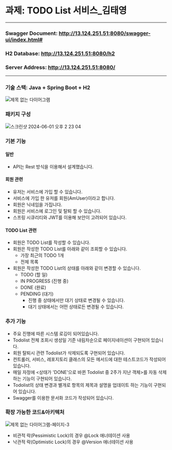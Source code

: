 # 과제: TODO List 서비스_김태영

---
### Swagger Document: http://13.124.251.51:8080/swagger-ui/index.html#
### H2 Database: http://13.124.251.51:8080/h2
### Server Address: http://13.124.251.51:8080/
---

### 기술 스택: Java + Spring Boot + H2
![제목 없는 다이어그램](https://github.com/gnidinger/moais_assignment_todolist/assets/13742045/e8fe3bd8-9b8d-4aec-a514-0234d7f82a50)


### 패키지 구성
![스크린샷 2024-06-01 오후 2 23 04](https://github.com/gnidinger/moais_assignment_todolist/assets/13742045/b6ac9cae-4e91-49f8-92f9-e01a28ee7cbd)


### 기본 기능
#### 일반
- API는 Rest 방식을 이용해서 설계했습니다.

#### 회원 관련
- 유저는 서비스에 가입 할 수 있습니다.
- 서비스에 가입 한 유저를 회원(AmUser)이라고 합니다.
- 회원은 닉네임을 가집니다.
- 회원은 서비스에 로그인 및 탈퇴 할 수 있습니다.
- 스프링 시큐리티와 JWT를 이용해 보안이 고려되어 있습니다.

#### TODO List 관련
- 회원은 TODO List를 작성할 수 있습니다.
- 회원은 작성한 TODO List를 아래와 같이 조회할 수 있습니다.
  - 가장 최근의 TODO 1개
  - 전체 목록
- 회원은 작성한 TODO List의 상태를 아래와 같이 변경할 수 있습니다.
  - TODO (할 일)
  - IN PROGRESS (진행 중)
  - DONE (완료)
  - PENDING (대기)
    - 진행 중 상태에서만 대기 상태로 변경될 수 있습니다.
    - 대기 상태에서는 어떤 상태로든 변경될 수 있습니다.

### 추가 기능
- 주요 진행에 따른 시스템 로깅이 되어있습니다.
- Todolist 전체 조회시 생성일 기준 내림차순으로 페이지네이션이 구현되어 있습니다.
- 회원 탈퇴시 관련 Todolist가 삭제되도록 구현되어 있습니다.
- 컨트롤러, 서비스, 레포지토리 클래스의 모든 메서드에 대한 테스트코드가 작성되어 있습니다.
- 매일 자정에 <상태가 'DONE'으로 바뀐 Todolist 중 2주가 지난 객체>를 자동 삭제하는 기능이 구현되어 있습니다.
- Todolist의 상태 변경과 별개로 항목의 제목과 설명을 업데이트 하는 기능이 구현되어 있습니다.
- Swagger를 이용한 문서화 코드가 작성되어 있습니다.

### 확장 가능한 코드&아키텍처
![제목 없는 다이어그램-페이지-3](https://github.com/gnidinger/moais_assignment_todolist/assets/13742045/012da46b-2425-4e21-9a86-904ee58f89f2)

- 비관적 락(Pessimistic Lock)의 경우 @Lock 애너테이션 사용
- 낙관적 락(Optimistic Lock)의 경우 @Version 애너테이션 사용

